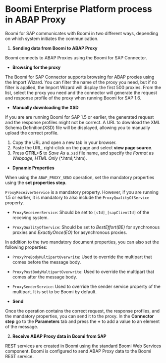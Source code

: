 # Boomi Enterprise Platform process in ABAP Proxy

<head>
  <meta name="guidename" content="Boomi for SAP"/>
  <meta name="context" content="GUID-f6d6a970-56c0-4923-838d-22a1daccd68d"/>
</head>

Boomi for SAP communicates with Boomi in two different ways, depending on which system initiates the communication.

1. **Sending data from Boomi to ABAP Proxy**

Boomi connects to ABAP Proxies using the Boomi for SAP Connector.

- **Browsing for the proxy**

The Boomi for SAP Connector supports browsing for ABAP proxies using the Import Wizard. You can filter the name of the proxy you need, but if no filter is applied, the Import Wizard will display the first 500 proxies. From the list, select the proxy you need and the connector will generate the request and response profile of the proxy when running Boomi for SAP 1.6.

- **Manually downloading the XSD**

If you are are running Boomi for SAP 1.5 or earlier, the generated request and the response profiles might not be correct. A URL to download the XML Schema Definition(XSD) file will be displayed, allowing you to manually upload the correct profile.

  1. Copy the URL and open a new tab in your browser. 
  2. Paste the URL, right-click on the page and select **view page source**. 
  3. Press **CTRL+S** to *Save As* a`.xsd` file name, and specify the *Format* as *Webpage, HTML Only* (\*.html;*.htm).

- **Dynamic Properties**

When using the `ABAP_PROXY_SEND` operation, set the mandatory properties using the **set properties step**.  

`ProxyReceiverService` is a mandatory property. However, if you are running 1.5 or earlier, it is mandatory to also include the `ProxyQualityOfService` property.

- `ProxyReceiverService`: Should be set to `[sId]_[sapClientId]` of the receiving system.

- `ProxyQualityOfService`: Should be set to *BestEffort(BE)* for synchronous proxies and *ExactlyOnce(EO)* for asynchronous proxies.
 
In addition to the two mandatory document properties, you can also set the following properties:

- `ProxyPreBodyMultipartOverwrite`: Used to override the multipart that comes before the message body.

- `ProxyPostBodyMultipartOverwrite`: Used to override the multipart that comes after the message body. 

- `ProxySenderService`: Used to override the sender service property of the multipart. It is set to be Boomi by default. 

- **Send**

Once the operation contains the correct request, the response profiles, and the mandatory properties, you can send it to the proxy.
In the **Connector step** go to the **Parameters** tab and press the **+** to add a value to an element of the message. 

2. **Receive ABAP Proxy data in Boomi from SAP**

REST services are created in Boomi using the standard Boomi Web Services component. Boomi is configured to send ABAP Proxy data to the Boomi REST service.